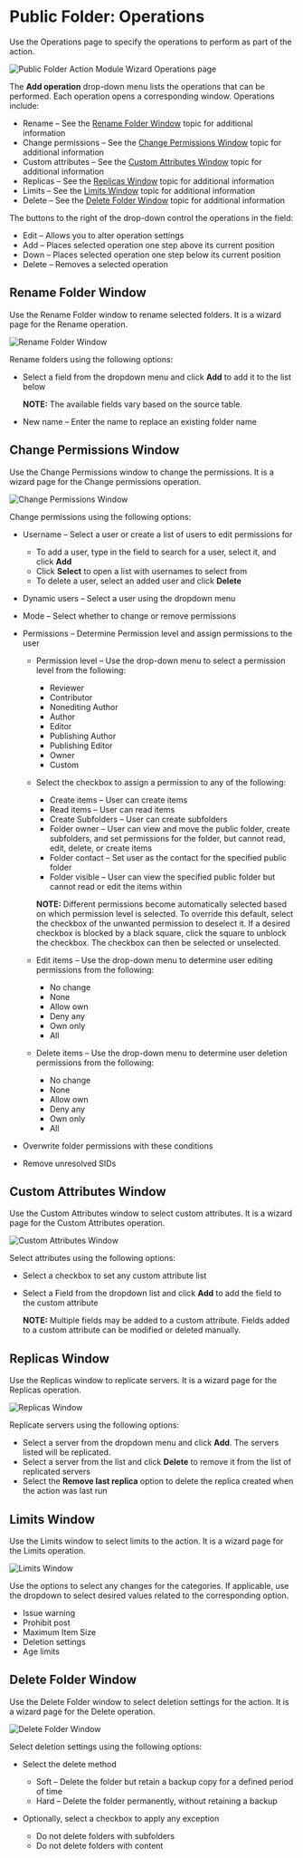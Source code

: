 # Public Folder: Operations

Use the Operations page to specify the operations to perform as part of the action.

![Public Folder Action Module Wizard Operations page](/img/product_docs/activitymonitor/activitymonitor/admin/monitoreddomains/admonitoringconfiguration/operations.webp)

The **Add operation** drop-down menu lists the operations that can be performed. Each operation
opens a corresponding window. Operations include:

- Rename – See the [Rename Folder Window](#rename-folder-window) topic for additional information
- Change permissions – See the [Change Permissions Window](#change-permissions-window) topic for
  additional information
- Custom attributes – See the [Custom Attributes Window](#custom-attributes-window) topic for
  additional information
- Replicas – See the [Replicas Window](#replicas-window) topic for additional information
- Limits – See the [Limits Window](#limits-window) topic for additional information
- Delete – See the [Delete Folder Window](#delete-folder-window) topic for additional information

The buttons to the right of the drop-down control the operations in the field:

- Edit – Allows you to alter operation settings
- Add – Places selected operation one step above its current position
- Down – Places selected operation one step below its current position
- Delete – Removes a selected operation

## Rename Folder Window

Use the Rename Folder window to rename selected folders. It is a wizard page for the Rename
operation.

![Rename Folder Window](/img/product_docs/accessanalyzer/admin/action/publicfolder/renamefolder.webp)

Rename folders using the following options:

- Select a field from the dropdown menu and click **Add** to add it to the list below

  **NOTE:** The available fields vary based on the source table.

- New name – Enter the name to replace an existing folder name

## Change Permissions Window

Use the Change Permissions window to change the permissions. It is a wizard page for the Change
permissions operation.

![Change Permissions Window](/img/product_docs/accessanalyzer/admin/action/publicfolder/changepermissions.webp)

Change permissions using the following options:

- Username – Select a user or create a list of users to edit permissions for

  - To add a user, type in the field to search for a user, select it, and click **Add**
  - Click **Select** to open a list with usernames to select from
  - To delete a user, select an added user and click **Delete**

- Dynamic users – Select a user using the dropdown menu
- Mode – Select whether to change or remove permissions
- Permissions – Determine Permission level and assign permissions to the user

  - Permission level – Use the drop-down menu to select a permission level from the following:

    - Reviewer
    - Contributor
    - Nonediting Author
    - Author
    - Editor
    - Publishing Author
    - Publishing Editor
    - Owner
    - Custom

  - Select the checkbox to assign a permission to any of the following:

    - Create items – User can create items
    - Read items – User can read items
    - Create Subfolders – User can create subfolders
    - Folder owner – User can view and move the public folder, create subfolders, and set
      permissions for the folder, but cannot read, edit, delete, or create items
    - Folder contact – Set user as the contact for the specified public folder
    - Folder visible – User can view the specified public folder but cannot read or edit the
      items within

    **NOTE:** Different permissions become automatically selected based on which permission
    level is selected. To override this default, select the checkbox of the unwanted permission
    to deselect it. If a desired checkbox is blocked by a black square, click the square to
    unblock the checkbox. The checkbox can then be selected or unselected.

  - Edit items – Use the drop-down menu to determine user editing permissions from the following:

    - No change
    - None
    - Allow own
    - Deny any
    - Own only
    - All

  - Delete items – Use the drop-down menu to determine user deletion permissions from the
    following:

    - No change
    - None
    - Allow own
    - Deny any
    - Own only
    - All

- Overwrite folder permissions with these conditions
- Remove unresolved SIDs

## Custom Attributes Window

Use the Custom Attributes window to select custom attributes. It is a wizard page for the Custom
Attributes operation.

![Custom Attributes Window](/img/product_docs/accessanalyzer/admin/datacollector/adinventory/customattributes.webp)

Select attributes using the following options:

- Select a checkbox to set any custom attribute list
- Select a Field from the dropdown list and click **Add** to add the field to the custom attribute

  **NOTE:** Multiple fields may be added to a custom attribute. Fields added to a custom attribute
  can be modified or deleted manually.

## Replicas Window

Use the Replicas window to replicate servers. It is a wizard page for the Replicas operation.

![Replicas Window](/img/product_docs/accessanalyzer/admin/action/publicfolder/replicas.webp)

Replicate servers using the following options:

- Select a server from the dropdown menu and click **Add**. The servers listed will be replicated.
- Select a server from the list and click **Delete** to remove it from the list of replicated
  servers
- Select the **Remove last replica** option to delete the replica created when the action was last
  run

## Limits Window

Use the Limits window to select limits to the action. It is a wizard page for the Limits operation.

![Limits Window](/img/product_docs/accessanalyzer/admin/action/publicfolder/limits.webp)

Use the options to select any changes for the categories. If applicable, use the dropdown to select
desired values related to the corresponding option.

- Issue warning
- Prohibit post
- Maximum Item Size
- Deletion settings
- Age limits

## Delete Folder Window

Use the Delete Folder window to select deletion settings for the action. It is a wizard page for the
Delete operation.

![Delete Folder Window](/img/product_docs/accessanalyzer/admin/action/publicfolder/deletefolder.webp)

Select deletion settings using the following options:

- Select the delete method

  - Soft – Delete the folder but retain a backup copy for a defined period of time
  - Hard – Delete the folder permanently, without retaining a backup

- Optionally, select a checkbox to apply any exception

  - Do not delete folders with subfolders
  - Do not delete folders with content
